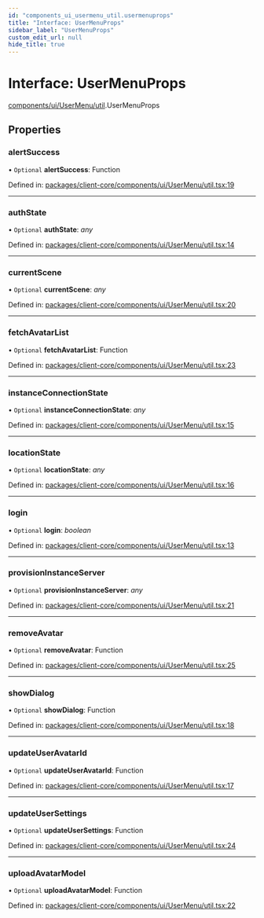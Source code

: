 ```yaml
---
id: "components_ui_usermenu_util.usermenuprops"
title: "Interface: UserMenuProps"
sidebar_label: "UserMenuProps"
custom_edit_url: null
hide_title: true
---
```


# Interface: UserMenuProps

[components/ui/UserMenu/util](../modules/components_ui_usermenu_util.md).UserMenuProps

## Properties

### alertSuccess

• `Optional` **alertSuccess**: Function

Defined in: [packages/client-core/components/ui/UserMenu/util.tsx:19](https://github.com/xr3ngine/xr3ngine/blob/56376a778/packages/client-core/components/ui/UserMenu/util.tsx#L19)

___

### authState

• `Optional` **authState**: *any*

Defined in: [packages/client-core/components/ui/UserMenu/util.tsx:14](https://github.com/xr3ngine/xr3ngine/blob/56376a778/packages/client-core/components/ui/UserMenu/util.tsx#L14)

___

### currentScene

• `Optional` **currentScene**: *any*

Defined in: [packages/client-core/components/ui/UserMenu/util.tsx:20](https://github.com/xr3ngine/xr3ngine/blob/56376a778/packages/client-core/components/ui/UserMenu/util.tsx#L20)

___

### fetchAvatarList

• `Optional` **fetchAvatarList**: Function

Defined in: [packages/client-core/components/ui/UserMenu/util.tsx:23](https://github.com/xr3ngine/xr3ngine/blob/56376a778/packages/client-core/components/ui/UserMenu/util.tsx#L23)

___

### instanceConnectionState

• `Optional` **instanceConnectionState**: *any*

Defined in: [packages/client-core/components/ui/UserMenu/util.tsx:15](https://github.com/xr3ngine/xr3ngine/blob/56376a778/packages/client-core/components/ui/UserMenu/util.tsx#L15)

___

### locationState

• `Optional` **locationState**: *any*

Defined in: [packages/client-core/components/ui/UserMenu/util.tsx:16](https://github.com/xr3ngine/xr3ngine/blob/56376a778/packages/client-core/components/ui/UserMenu/util.tsx#L16)

___

### login

• `Optional` **login**: *boolean*

Defined in: [packages/client-core/components/ui/UserMenu/util.tsx:13](https://github.com/xr3ngine/xr3ngine/blob/56376a778/packages/client-core/components/ui/UserMenu/util.tsx#L13)

___

### provisionInstanceServer

• `Optional` **provisionInstanceServer**: *any*

Defined in: [packages/client-core/components/ui/UserMenu/util.tsx:21](https://github.com/xr3ngine/xr3ngine/blob/56376a778/packages/client-core/components/ui/UserMenu/util.tsx#L21)

___

### removeAvatar

• `Optional` **removeAvatar**: Function

Defined in: [packages/client-core/components/ui/UserMenu/util.tsx:25](https://github.com/xr3ngine/xr3ngine/blob/56376a778/packages/client-core/components/ui/UserMenu/util.tsx#L25)

___

### showDialog

• `Optional` **showDialog**: Function

Defined in: [packages/client-core/components/ui/UserMenu/util.tsx:18](https://github.com/xr3ngine/xr3ngine/blob/56376a778/packages/client-core/components/ui/UserMenu/util.tsx#L18)

___

### updateUserAvatarId

• `Optional` **updateUserAvatarId**: Function

Defined in: [packages/client-core/components/ui/UserMenu/util.tsx:17](https://github.com/xr3ngine/xr3ngine/blob/56376a778/packages/client-core/components/ui/UserMenu/util.tsx#L17)

___

### updateUserSettings

• `Optional` **updateUserSettings**: Function

Defined in: [packages/client-core/components/ui/UserMenu/util.tsx:24](https://github.com/xr3ngine/xr3ngine/blob/56376a778/packages/client-core/components/ui/UserMenu/util.tsx#L24)

___

### uploadAvatarModel

• `Optional` **uploadAvatarModel**: Function

Defined in: [packages/client-core/components/ui/UserMenu/util.tsx:22](https://github.com/xr3ngine/xr3ngine/blob/56376a778/packages/client-core/components/ui/UserMenu/util.tsx#L22)

